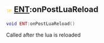 ## ![shared](.gitbook/assets/shared.png) [ENT](./readme/ENT/README.md):onPostLuaReload

```lua
void ENT:onPostLuaReload()
```

Called after the lua is reloaded
